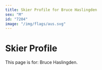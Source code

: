 ```yaml
---
title: Skier Profile for Bruce Haslingden
sex: "M"
id: "7204"
image: "/img/flags/aus.svg" 
---
```


# Skier Profile

This page is for: Bruce Haslingden.
    